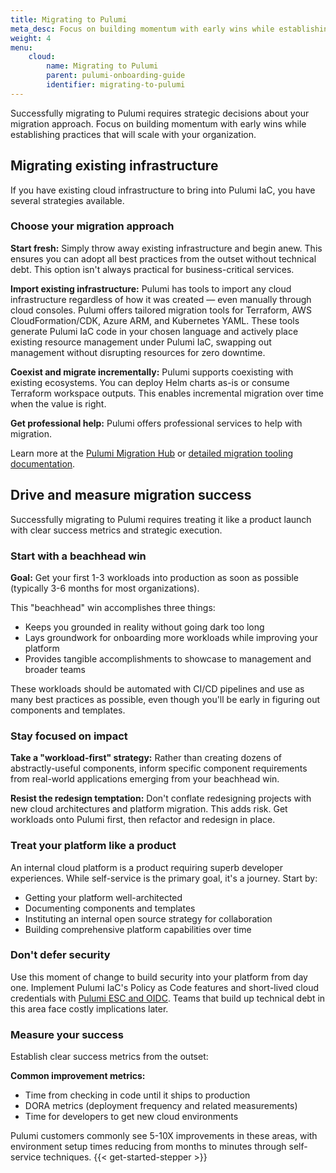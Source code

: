 ```yaml
---
title: Migrating to Pulumi
meta_desc: Focus on building momentum with early wins while establishing practices that will scale with your organization.
weight: 4
menu:
    cloud:
        name: Migrating to Pulumi
        parent: pulumi-onboarding-guide
        identifier: migrating-to-pulumi
---
```

Successfully migrating to Pulumi requires strategic decisions about your migration approach. Focus on building momentum with early wins while establishing practices that will scale with your organization.

## Migrating existing infrastructure

If you have existing cloud infrastructure to bring into Pulumi IaC, you have several strategies available.

### Choose your migration approach

**Start fresh:** Simply throw away existing infrastructure and begin anew. This ensures you can adopt all best practices from the outset without technical debt. This option isn't always practical for business-critical services.

**Import existing infrastructure:** Pulumi has tools to import any cloud infrastructure regardless of how it was created — even manually through cloud consoles. Pulumi offers tailored migration tools for Terraform, AWS CloudFormation/CDK, Azure ARM, and Kubernetes YAML. These tools generate Pulumi IaC code in your chosen language and actively place existing resource management under Pulumi IaC, swapping out management without disrupting resources for zero downtime.

**Coexist and migrate incrementally:** Pulumi supports coexisting with existing ecosystems. You can deploy Helm charts as-is or consume Terraform workspace outputs. This enables incremental migration over time when the value is right.

**Get professional help:** Pulumi offers professional services to help with migration.

Learn more at the [Pulumi Migration Hub](https://www.pulumi.com/docs/iac/adopting-pulumi/migrating-to-pulumi/) or [detailed migration tooling documentation](https://www.pulumi.com/docs/iac/adopting-pulumi/).

## Drive and measure migration success

Successfully migrating to Pulumi requires treating it like a product launch with clear success metrics and strategic execution.

### Start with a beachhead win

**Goal:** Get your first 1-3 workloads into production as soon as possible (typically 3-6 months for most organizations).

This "beachhead" win accomplishes three things:

- Keeps you grounded in reality without going dark too long
- Lays groundwork for onboarding more workloads while improving your platform
- Provides tangible accomplishments to showcase to management and broader teams

These workloads should be automated with CI/CD pipelines and use as many best practices as possible, even though you'll be early in figuring out components and templates.

### Stay focused on impact

**Take a "workload-first" strategy:** Rather than creating dozens of abstractly-useful components, inform specific component requirements from real-world applications emerging from your beachhead win.

**Resist the redesign temptation:** Don't conflate redesigning projects with new cloud architectures and platform migration. This adds risk. Get workloads onto Pulumi first, then refactor and redesign in place.

### Treat your platform like a product

An internal cloud platform is a product requiring superb developer experiences. While self-service is the primary goal, it's a journey. Start by:

- Getting your platform well-architected
- Documenting components and templates
- Instituting an internal open source strategy for collaboration
- Building comprehensive platform capabilities over time

### Don't defer security

Use this moment of change to build security into your platform from day one. Implement Pulumi IaC's Policy as Code features and short-lived cloud credentials with [Pulumi ESC and OIDC](https://www.pulumi.com/docs/esc/integrations/dynamic-login-credentials/). Teams that build up technical debt in this area face costly implications later.

### Measure your success

Establish clear success metrics from the outset:

**Common improvement metrics:**

- Time from checking in code until it ships to production
- DORA metrics (deployment frequency and related measurements)
- Time for developers to get new cloud environments

Pulumi customers commonly see 5-10X improvements in these areas, with environment setup times reducing from months to minutes through self-service techniques.
{{< get-started-stepper >}}
